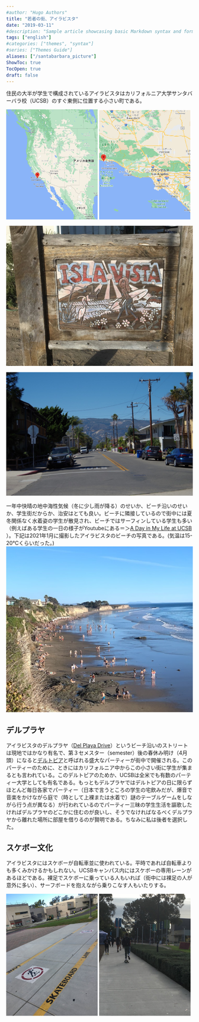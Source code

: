 ```yaml
---
#author: "Hugo Authors"
title: "若者の街、アイラビスタ"
date: "2019-03-11"
#description: "Sample article showcasing basic Markdown syntax and formatting for HTML elements."
tags: ["english"]
#categories: ["themes", "syntax"]
#series: ["Themes Guide"]
aliases: ["/santabarbara_picture"]
ShowToc: true
TocOpen: true
draft: false
---
```


住民の大半が学生で構成されているアイラビスタはカリフォルニア大学サンタバーバラ校（UCSB）のすぐ東側に位置する小さい町である。

<p>
<img src="images/2021-08-09-18-53-07.png" width=49% >
<img src="images/2021-08-09-18-52-35.png" width=49% >
</p>

![](images/2021-07-25-10-37-01.png#center)

![](images/2021-07-25-10-58-13.png#center)

一年中快晴の地中海性気候（冬に少し雨が降る）のせいか、ビーチ沿いのせいか、学生街だからか、治安はとても良い。ビーチに隣接しているので街中には夏冬関係なく水着姿の学生が散見され、ビーチではサーフィンしている学生も多い（例えばある学生の一日の様子がYoutubeにある＝＞[A Day in My Life at UCSB ](https://www.youtube.com/watch?v=ucyE3Y3Ad5s)）。下記は2021年1月に撮影したアイラビスタのビーチの写真である。(気温は15-20℃くらいだった。)
![](images/2021-07-25-10-39-31.png#center)

## デルプラヤ

アイラビスタのデルプラヤ（[Del Playa Drive](https://www.google.com/maps/place/Del+Playa+Dr,+Isla+Vista,+CA+93117/@34.4095932,-119.8638908,15.75z/data=!4m5!3m4!1s0x80e93f43b15062a1:0xd7910189e0609a8f!8m2!3d34.4097664!4d-119.861935)）というビーチ沿いのストリートは現地ではかなり有名で、第３セメスター（semester）後の春休み明け（4月頭）になると[デルトピア](https://www.noozhawk.com/article/tame_deltopia_returns_isla_vista)と呼ばれる盛大なパーティーが街中で開催される。このパーティーのために、ときにはカリフォルニア中からこの小さい街に学生が集まるとも言われている。このデルトピアのためか、UCSBは全米でも有数のパーティー大学としても有名である。もっともデルプラヤではデルトピアの日に限らずほとんど毎日各家でパーティー（日本で言うところの学生の宅飲みだが、爆音で音楽をかけながら庭で（時として上裸または水着で）謎のテーブルゲームをしながら行う点が異なる）が行われているのでパーティー三昧の学生生活を謳歌したければデルプラヤのどこかに住むのが良いし、そうでなければなるべくデルプラヤから離れた場所に部屋を借りるのが賢明である。ちなみに私は後者を選択した。

## スケボー文化
アイラビスタにはスケボーが自転車並に使われている。平時であれば自転車よりも多くみかけるかもしれない。UCSBキャンパス内にはスケボーの専用レーンがあるほどである。裸足でスケボーに乗っている人もいれば（街中には裸足の人が意外に多い）、サーフボードを抱えながら乗りこなす人もいたりする。

<p>
<img src="images/2021-07-25-10-37-20.png" width=49% >
<img src="images/2021-07-25-10-41-49.png" width=49% >
</p>
<!-- 
![ab](images/2021-07-25-10-37-20.png#center)
![](images/2021-07-25-10-41-49.png#center) -->
